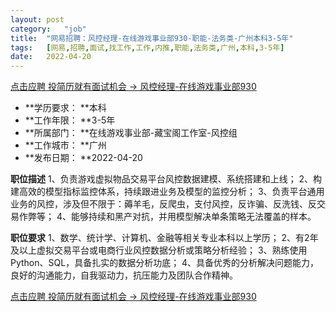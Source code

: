 ```yaml
---
layout:	post
category:	"job"
title:	"网易招聘：风控经理-在线游戏事业部930-职能-法务类-广州本科3-5年"
tags:	[网易,招聘,面试,找工作,工作,内推,职能,法务类,广州,本科,3-5年]
date:	2022-04-20
---
```


[点击应聘 投简历就有面试机会 -> 风控经理-在线游戏事业部930](http://mobile.bole.netease.com/bole/boleDetail?id=24180&employeeId=346f03c3cda5f04c&key=all)



- **学历要求： **本科
- **工作年限： **3-5年
- **所属部门： **在线游戏事业部-藏宝阁工作室-风控组
- **工作城市： **广州
- **发布日期： **2022-04-20



**职位描述**
1、负责游戏虚拟物品交易平台风控数据建模、系统搭建和上线；
2、构建高效的模型指标监控体系，持续跟进业务及模型的监控分析；
3、负责平台通用业务的风控，涉及但不限于：薅羊毛，反爬虫，支付风控，反诈骗、反洗钱、反交易作弊等；
4、能够持续和黑产对抗，并用模型解决单条策略无法覆盖的样本。



**职位要求**
1、数学、统计学、计算机、金融等相关专业本科以上学历；
2、有2年及以上虚拟交易平台或电商行业风控数据分析或策略分析经验；
3、熟练使用Python、SQL，具备扎实的数据分析功底；
4、具备优秀的分析解决问题能力，良好的沟通能力，自我驱动力，抗压能力及团队合作精神。



[点击应聘 投简历就有面试机会 -> 风控经理-在线游戏事业部930](http://mobile.bole.netease.com/bole/boleDetail?id=24180&employeeId=346f03c3cda5f04c&key=all)